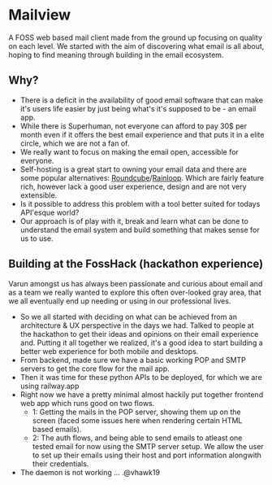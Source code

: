 # Mailview
A FOSS web based mail client made from the ground up focusing on quality on each level. We started with the aim of discovering what email is all about, hoping to find meaning through building in the email ecosystem. 



## Why?
- There is a deficit in the availability of good email software that can make it's users life easier by just being what's it's supposed to be - an email app. 
- While there is Superhuman, not everyone can afford to pay 30$ per month even if it offers the best email experience and that puts it in a elite circle, which we are not a fan of. 
- We really want to focus on making the email open, accessible for everyone.
- Self-hosting is a great start to owning your email data and there are some popular alternatives: [Roundcube](https://roundcube.net/)/[Rainloop](https://www.rainloop.net/). Which are fairly feature rich, however lack a good user experience, design and are not very extensible. 
- Is it possible to address this problem with a tool better suited for todays API'esque world?
- Our approach is of play with it, break and learn what can be done to understand the email system and build something that makes sense for us to use. 

## Building at the FossHack (hackathon experience)

Varun amongst us has always been passionate and curious about email and as a team we really wanted to explore this often over-looked gray area, that we all eventually end up needing or using in our professional lives. 
- So we all started with deciding on what can be achieved from an architecture & UX perspective in the days we had. Talked to people at the hackathon to get their ideas and opinions on their email experience and. Putting it all together we realized, it's a good idea to start building a better web experience for both mobile and desktops. 
- From backend, made sure we have a basic working POP and SMTP servers to get the core flow for the mail app.
- Then it was time for these python APIs to be deployed, for which we are using railway.app
- Right now we have a pretty minimal almost hackily put together frontend web app which runs good on two flows. 
    - 1: Getting the mails in the POP server, showing them up on the screen (faced some issues here when rendering certain HTML based emails).
    - 2: The auth flows, and being able to send emails to atleast one tested email for now using the SMTP server setup. We allow the user to set up their emails using their host and port information alongwith their credentials. 
- The daemon is not working ... .@vhawk19
